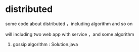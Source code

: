 # distributed
some code about distributed ，including algorithm and so on

will including two web app with service ，and some  algorithm 

1. gossip algorithm : Solution.java
